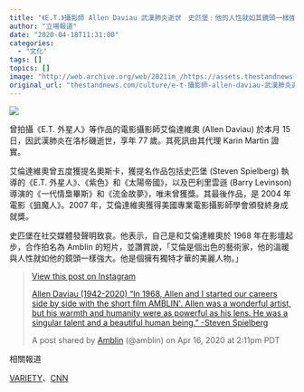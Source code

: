 ```yaml
---
title: "《E.T.》攝影師 Allen Daviau 武漢肺炎逝世　史匹堡﹕他的人性就如其鏡頭一樣強大"
author: "立場報道"
date: "2020-04-18T11:31:00"
categories:
  - "文化"
tags: []
topics: []
image: "http://web.archive.org/web/2021im_/https://assets.thestandnews.com/media/photos/allen-05_1fbpp.png"
original_url: "thestandnews.com/culture/e-t-攝影師-allen-daviau-武漢肺炎逝世-史匹堡-他的人性就如其鏡頭一樣強大"
---
```

![](http://web.archive.org/web/2021im_/https://assets.thestandnews.com/media/photos/allen-05_1fbpp.png)

曾拍攝《E.T. 外星人》等作品的電影攝影師艾倫達維奧 (Allen Daviau) 於本月 15 日，因武漢肺炎在洛杉磯逝世，享年 77 歲。其死訊由其代理 Karin Martin 證實。

艾倫達維奧曾五度獲提名奧斯卡，獲提名作品包括史匹堡 (Steven Spielberg) 執導的《E.T. 外星人》、《紫色》和《太陽帝國》，以及巴利里雲遜 (Barry Levinson) 導演的《一代情梟畢斯》和《流金故夢》，唯未曾獲獎。其最後作品，是 2004 年電影《狙魔人》。2007 年，艾倫達維奧獲得美國專業電影攝影師學會頒發終身成就獎。

史匹堡在社交媒體發聲明致哀。他表示，自己是和艾倫達維奧於 1968 年在影壇起步，合作拍名為 Amblin 的短片，並讚賞說，「艾倫是個出色的藝術家，他的溫暖與人性就如他的鏡頭一樣強大。他是個擁有獨特才華的美麗人物。」

> [](http://web.archive.org/web/20211229132217/https://www.instagram.com/p/B_Dm4RHJo0D/?utm_source=ig_embed&utm_campaign=loading)
> 
> [View this post on Instagram](http://web.archive.org/web/20211229132217/https://www.instagram.com/p/B_Dm4RHJo0D/?utm_source=ig_embed&utm_campaign=loading)
> 
> [Allen Daviau (1942-2020) “In 1968, Allen and I started our careers side by side with the short film AMBLIN'. Allen was a wonderful artist, but his warmth and humanity were as powerful as his lens. He was a singular talent and a beautiful human being.” -Steven Spielberg](http://web.archive.org/web/20211229132217/https://www.instagram.com/p/B_Dm4RHJo0D/?utm_source=ig_embed&utm_campaign=loading)
> 
> A post shared by [Amblin](http://web.archive.org/web/20211229132217/https://www.instagram.com/amblin/?utm_source=ig_embed&utm_campaign=loading) (@amblin) on Apr 16, 2020 at 2:11pm PDT

相關報道

[VARIETY](http://web.archive.org/web/20211229132217/https://variety.com/2020/film/news/allen-daviau-dead-dies-e-t-empire-of-the-sun-1234582518/)、[CNN](http://web.archive.org/web/20211229132217/https://edition.cnn.com/2020/04/16/entertainment/allen-daviau/index.html)